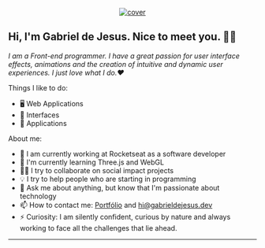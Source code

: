 <p align="center">
  <a href="gabrieldejesus.dev">
    <img src="https://i.ibb.co/x1h99Ws/cover.png" alt="cover" title="Gabriel de Jesus" border="0">
  </a>
</p>

## Hi, I'm Gabriel de Jesus. Nice to meet you. 👋🏾

*I am a Front-end programmer. I have a great passion for user interface effects, animations and the creation of intuitive and dynamic user experiences. I just love what I do.❤️*

<!-- ![GitHub Stats](https://github-readme-stats.anuraghazra1.vercel.app/api?username=gabrieldejesus&show_icons=true&hide_border=true) -->

Things I like to do:

- 🖥 Web Applications
- 🎨 Interfaces
- 📱 Applications

About me:

- 🔭 I am currently working at Rocketseat as a software developer
- 🌱 I'm currently learning Three.js and WebGL
- ✊🏽 I try to collaborate on social impact projects
- 💡 I try to help people who are starting in programming
- 💬 Ask me about anything, but know that I'm passionate about technology
- 📫 How to contact me: [Portfólio](http://gabrieldejesus.dev) and hi@gabrieldejesus.dev
- ⚡ Curiosity: I am silently confident, curious by nature and always working to face all the challenges that lie ahead.

---
